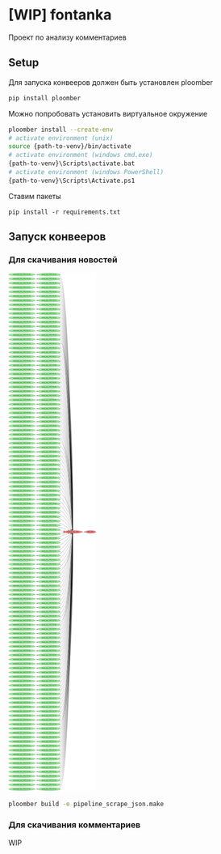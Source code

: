 # [WIP] fontanka
Проект по анализу комментариев

## Setup

Для запуска конвееров должен быть установлен ploomber
```sh
pip install ploomber
```

Можно попробовать установить виртуальное окружение
```sh
ploomber install --create-env
# activate environment (unix)
source {path-to-venv}/bin/activate
# activate environment (windows cmd.exe)
{path-to-venv}\Scripts\activate.bat
# activate environment (windows PowerShell)
{path-to-venv}\Scripts\Activate.ps1
```

Ставим пакеты
```
pip install -r requirements.txt
```


## Запуск конвееров

### Для скачивания новостей
![](pipeline_scrape_json.png)

```sh
ploomber build -e pipeline_scrape_json.make
```

### Для скачивания комментариев
WIP
